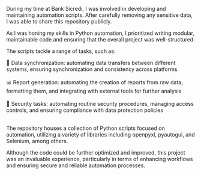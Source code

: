 During my time at Bank Sicredi, I was involved in developing and maintaining automation scripts. After carefully removing any sensitive data, I was able to share this repository publicly.

As I was honing my skills in Python automation, I prioritized writing modular, maintainable code and ensuring that the overall project was well-structured.

The scripts tackle a range of tasks, such as:

🔄 Data synchronization: automating data transfers between different systems, ensuring synchronization and consistency across platforms <br/><br/>
📊 Report generation: automating the creation of reports from raw data, formatting them, and integrating with external tools for further analysis<br/><br/>
🔐 Security tasks: automating routine security procedures, managing access controls, and ensuring compliance with data protection policies<br/><br/>

The repository houses a collection of Python scripts focused on automation, utilizing a variety of libraries including openpyxl, pyautogui, and Selenium, among others.

Although the code could be further optimized and improved, this project was an invaluable experience, particularly in terms of enhancing workflows and ensuring secure and reliable automation processes.
